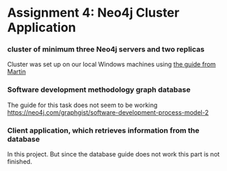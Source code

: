 # Assignment 4: Neo4j Cluster Application

### cluster of minimum three Neo4j servers and two replicas  
Cluster was set up on our local Windows machines using [the guide from Martin](https://cphbusiness.cloud.panopto.eu/Panopto/Pages/Viewer.aspx?id=551727ed-3f24-4c02-ba90-ad1d00f5b2a7)

### Software development methodology graph database  
The guide for this task does not seem to be working https://neo4j.com/graphgist/software-development-process-model-2

### Client application, which retrieves information from the database
In this project. But since the database guide does not work this part is not finished. 
